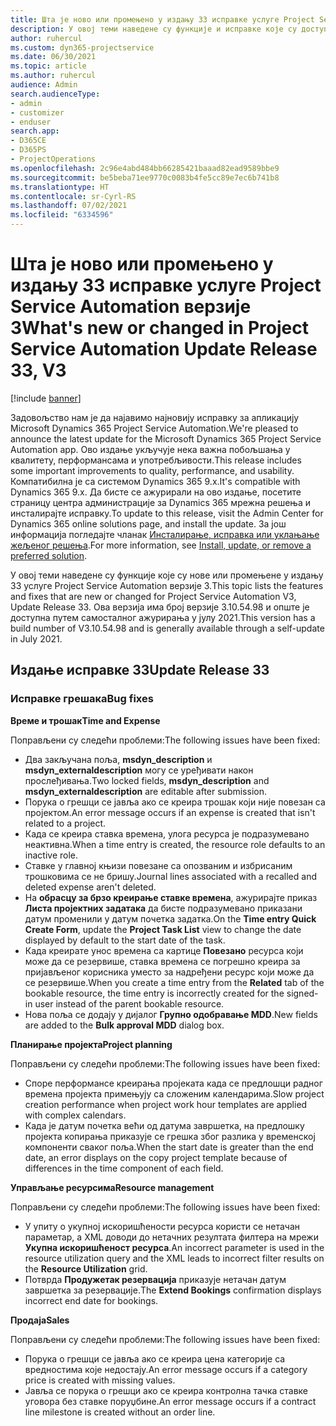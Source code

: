 ```yaml
---
title: Шта је ново или промењено у издању 33 исправке услуге Project Service Automation верзије 3
description: У овој теми наведене су функције и исправке које су доступне у издању 33 исправке услуге Project Service Automation верзије 3.
author: ruhercul
ms.custom: dyn365-projectservice
ms.date: 06/30/2021
ms.topic: article
ms.author: ruhercul
audience: Admin
search.audienceType:
- admin
- customizer
- enduser
search.app:
- D365CE
- D365PS
- ProjectOperations
ms.openlocfilehash: 2c96e4abd484bb66285421baaad82ead9589bbe9
ms.sourcegitcommit: be5beba71ee9770c0083b4fe5cc89e7ec6b741b8
ms.translationtype: HT
ms.contentlocale: sr-Cyrl-RS
ms.lasthandoff: 07/02/2021
ms.locfileid: "6334596"
---
```

# <a name="whats-new-or-changed-in-project-service-automation-update-release-33-v3"></a><span data-ttu-id="a387c-103">Шта је ново или промењено у издању 33 исправке услуге Project Service Automation верзије 3</span><span class="sxs-lookup"><span data-stu-id="a387c-103">What's new or changed in Project Service Automation Update Release 33, V3</span></span>

[!include [banner](../includes/psa-now-project-operations.md)]

<span data-ttu-id="a387c-104">Задовољство нам је да најавимо најновију исправку за апликацију Microsoft Dynamics 365 Project Service Automation.</span><span class="sxs-lookup"><span data-stu-id="a387c-104">We're pleased to announce the latest update for the Microsoft Dynamics 365 Project Service Automation app.</span></span> <span data-ttu-id="a387c-105">Ово издање укључује нека важна побољшања у квалитету, перформансама и употребљивости.</span><span class="sxs-lookup"><span data-stu-id="a387c-105">This release includes some important improvements to quality, performance, and usability.</span></span> <span data-ttu-id="a387c-106">Компатибилна је са системом Dynamics 365 9.x.</span><span class="sxs-lookup"><span data-stu-id="a387c-106">It's compatible with Dynamics 365 9.x.</span></span> <span data-ttu-id="a387c-107">Да бисте се ажурирали на ово издање, посетите страницу центра администрације за Dynamics 365 мрежна решења и инсталирајте исправку.</span><span class="sxs-lookup"><span data-stu-id="a387c-107">To update to this release, visit the Admin Center for Dynamics 365 online solutions page, and install the update.</span></span> <span data-ttu-id="a387c-108">За још информација погледајте чланак [Инсталирање, исправка или уклањање жељеног решења](/power-platform/admin/install-remove-preferred-solution).</span><span class="sxs-lookup"><span data-stu-id="a387c-108">For more information, see [Install, update, or remove a preferred solution](/power-platform/admin/install-remove-preferred-solution).</span></span>

<span data-ttu-id="a387c-109">У овој теми наведене су функције које су нове или промењене у издању 33 услуге Project Service Automation верзије 3.</span><span class="sxs-lookup"><span data-stu-id="a387c-109">This topic lists the features and fixes that are new or changed for Project Service Automation V3, Update Release 33.</span></span> <span data-ttu-id="a387c-110">Ова верзија има број верзије 3.10.54.98 и опште је доступна путем самосталног ажурирања у јулу 2021.</span><span class="sxs-lookup"><span data-stu-id="a387c-110">This version has a build number of V3.10.54.98 and is generally available through a self-update in July 2021.</span></span>

## <a name="update-release-33"></a><span data-ttu-id="a387c-111">Издање исправке 33</span><span class="sxs-lookup"><span data-stu-id="a387c-111">Update Release 33</span></span>

### <a name="bug-fixes"></a><span data-ttu-id="a387c-112">Исправке грешака</span><span class="sxs-lookup"><span data-stu-id="a387c-112">Bug fixes</span></span>

<span data-ttu-id="a387c-113">**Време и трошак**</span><span class="sxs-lookup"><span data-stu-id="a387c-113">**Time and Expense**</span></span>

<span data-ttu-id="a387c-114">Поправљени су следећи проблеми:</span><span class="sxs-lookup"><span data-stu-id="a387c-114">The following issues have been fixed:</span></span>

- <span data-ttu-id="a387c-115">Два закључана поља, **msdyn_description** и **msdyn_externaldescription** могу се уређивати након прослеђивања.</span><span class="sxs-lookup"><span data-stu-id="a387c-115">Two locked fields, **msdyn_description** and **msdyn_externaldescription** are editable after submission.</span></span>
- <span data-ttu-id="a387c-116">Порука о грешци се јавља ако се креира трошак који није повезан са пројектом.</span><span class="sxs-lookup"><span data-stu-id="a387c-116">An error message occurs if an expense is created that isn't related to a project.</span></span>
- <span data-ttu-id="a387c-117">Када се креира ставка времена, улога ресурса је подразумевано неактивна.</span><span class="sxs-lookup"><span data-stu-id="a387c-117">When a time entry is created, the resource role defaults to an inactive role.</span></span>
- <span data-ttu-id="a387c-118">Ставке у главној књизи повезане са опозваним и избрисаним трошковима се не бришу.</span><span class="sxs-lookup"><span data-stu-id="a387c-118">Journal lines associated with a recalled and deleted expense aren't deleted.</span></span>
- <span data-ttu-id="a387c-119">На **обрасцу за брзо креирање ставке времена**, ажурирајте приказ **Листа пројектних задатака** да бисте подразумевано приказани датум променили у датум почетка задатка.</span><span class="sxs-lookup"><span data-stu-id="a387c-119">On the **Time entry Quick Create Form**, update the **Project Task List** view to change the date displayed by default to the start date of the task.</span></span>
- <span data-ttu-id="a387c-120">Када креирате унос времена са картице **Повезано** ресурса који може да се резервише, ставка времена се погрешно креира за пријављеног корисника уместо за надређени ресурс који може да се резервише.</span><span class="sxs-lookup"><span data-stu-id="a387c-120">When you create a time entry from the **Related** tab of the bookable resource, the time entry is incorrectly created for the signed-in user instead of the parent bookable resource.</span></span>
- <span data-ttu-id="a387c-121">Нова поља се додају у дијалог **Групно одобравање MDD**.</span><span class="sxs-lookup"><span data-stu-id="a387c-121">New fields are added to the **Bulk approval MDD** dialog box.</span></span>

<span data-ttu-id="a387c-122">**Планирање пројекта**</span><span class="sxs-lookup"><span data-stu-id="a387c-122">**Project planning**</span></span>

<span data-ttu-id="a387c-123">Поправљени су следећи проблеми:</span><span class="sxs-lookup"><span data-stu-id="a387c-123">The following issues have been fixed:</span></span>
- <span data-ttu-id="a387c-124">Споре перформансе креирања пројеката када се предлошци радног времена пројекта примењују са сложеним календарима.</span><span class="sxs-lookup"><span data-stu-id="a387c-124">Slow project creation performance when project work hour templates are applied with complex calendars.</span></span>
- <span data-ttu-id="a387c-125">Када је датум почетка већи од датума завршетка, на предлошку пројекта копирања приказује се грешка због разлика у временској компоненти сваког поља.</span><span class="sxs-lookup"><span data-stu-id="a387c-125">When the start date is greater than the end date, an error displays on the copy project template because of differences in the time component of each field.</span></span>

<span data-ttu-id="a387c-126">**Управљање ресурсима**</span><span class="sxs-lookup"><span data-stu-id="a387c-126">**Resource management**</span></span>

<span data-ttu-id="a387c-127">Поправљени су следећи проблеми:</span><span class="sxs-lookup"><span data-stu-id="a387c-127">The following issues have been fixed:</span></span>
- <span data-ttu-id="a387c-128">У упиту о укупној искоришћености ресурса користи се нетачан параметар, а XML доводи до нетачних резултата филтера на мрежи **Укупна искоришћеност ресурса**.</span><span class="sxs-lookup"><span data-stu-id="a387c-128">An incorrect parameter is used in the resource utilization query and the XML leads to incorrect filter results on the **Resource Utilization** grid.</span></span>
- <span data-ttu-id="a387c-129">Потврда **Продужетак резервација** приказује нетачан датум завршетка за резервације.</span><span class="sxs-lookup"><span data-stu-id="a387c-129">The **Extend Bookings** confirmation displays incorrect end date for bookings.</span></span>

<span data-ttu-id="a387c-130">**Продаја**</span><span class="sxs-lookup"><span data-stu-id="a387c-130">**Sales**</span></span>

<span data-ttu-id="a387c-131">Поправљени су следећи проблеми:</span><span class="sxs-lookup"><span data-stu-id="a387c-131">The following issues have been fixed:</span></span>
- <span data-ttu-id="a387c-132">Порука о грешци се јавља ако се креира цена категорије са вредностима које недостају.</span><span class="sxs-lookup"><span data-stu-id="a387c-132">An error message occurs if a category price is created with missing values.</span></span>
- <span data-ttu-id="a387c-133">Јавља се порука о грешци ако се креира контролна тачка ставке уговора без ставке поруџбине.</span><span class="sxs-lookup"><span data-stu-id="a387c-133">An error message occurs if a contract line milestone is created without an order line.</span></span>
